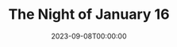 ---
title: The Night of January 16
date: 2023-09-08T00:00:00
opening_date: 1938-03-15
closing_date: 1938-03-17
layout: productions
program:
Theatre: Theatre Jacksonville
Venue: Little Theatre
cast:
- Assistant Defense Attorney: Kenneth Godschalk
- Assistant District Attorney: Raymond C. Winstead
- Bailiff: W.H. Moore
- Clerk of the Court: Elmo Lehman, Jr.
- Court Stenographer: Herbert Swisher
- Defense Attorney Stevens: Drummond Paul, Jr.
- District Attorney Flint: Allen Moreland
- Dr. Kirkland: Richard Hollahan
- Homer Van Fleet: Harry Lewis
- Jane Chandler: June Stoy
- John Graham Whitfield: Jack Ward
- Josephine Jasamine Hutchins: Elsie Austin
- Judge Heath: Joseph E. McCants
- Karen Andre: Maye Elizabeth Mackinnon
- Larry Regan: Lawrence Case
- Magda Svenson: Dorothy Harlan
- Michael Sweeney: William N. Pearce
- Nancy Lee Faulkner: Meriam Jobe
- Prison Matron: Helen McCants
- Roberta Van Rensellaer: Agatha Smith
- Sigurd Jungquist: Roy Meischner
crew:
- Director: Huron L. Blyden
- Electrical Effects: Earl DeFlorin
- Props: Mrs. H. Ward Preston
- Staging:
  - Mary Courtney
  - Stokes Perry
orchestra:
---